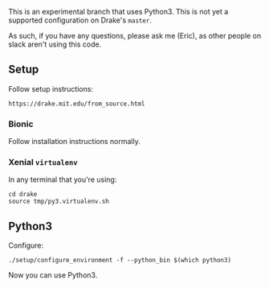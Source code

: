This is an experimental branch that uses Python3. This is not yet
a supported configuration on Drake's `master`.

As such, if you have any questions, please ask me (Eric), as other people on
slack aren't using this code.

## Setup

Follow setup instructions:

    https://drake.mit.edu/from_source.html

### Bionic

Follow installation instructions normally.

### Xenial `virtualenv`

In any terminal that you're using:

    cd drake
    source tmp/py3.virtualenv.sh

## Python3

Configure:

    ./setup/configure_environment -f --python_bin $(which python3)

Now you can use Python3.
